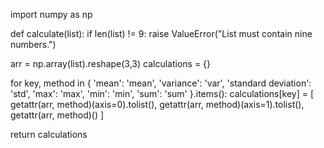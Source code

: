 import numpy as np

def calculate(list):
  if len(list) != 9:
    raise ValueError("List must contain nine numbers.")

  arr = np.array(list).reshape(3,3)
  calculations = {}

  for key, method in {
    'mean': 'mean',
    'variance': 'var',
    'standard deviation': 'std',
    'max': 'max',
    'min': 'min', 
    'sum': 'sum'
  }.items():
    calculations[key] = [
      getattr(arr, method)(axis=0).tolist(),
      getattr(arr, method)(axis=1).tolist(),
      getattr(arr, method)()
    ]

  return calculations
